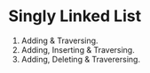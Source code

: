 # Singly Linked List

1. Adding & Traversing.
2. Adding, Inserting & Traversing.
3. Adding, Deleting & Traverersing.